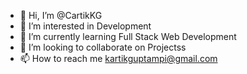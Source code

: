 - 👋 Hi, I’m @CartikKG
- 👀 I’m interested in Development
- 🌱 I’m currently learning Full Stack Web Development
- 💞️ I’m looking to collaborate on Projectss
- 📫 How to reach me kartikguptampi@gmail.com

<!---
CartikKG/CartikKG is a ✨ special ✨ repository because its `README.md` (this file) appears on your GitHub profile.
You can click the Preview link to take a look at your changes.
--->
